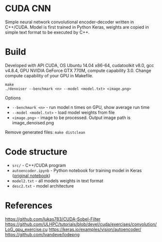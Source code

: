 # CUDA CNN

Simple neural network convolutional encoder-decoder written in C++/CUDA.
Model is first trained in Python Keras, weights are copied in simple text format
to be executed by C++.

# Build

Developed with API CUDA, OS Ubuntu 14.04 x86-64, cudatoolkit v8.0, gcc v4.8.4,
GPU NVIDIA GeForce GTX 770M, compute capability 3.0. Change compute capability of your GPU in Makefile.

```
make
./denoiser --benchmark <n> --model <model.txt> <image.png>
```

Options

* `--benchmark <n>` - run model n times on GPU, show average run time
* `--model <model.txt>` - load model weights from file
* `<image.png>` - image to be processed. Output image path is image_denoised.png

Remove generated files: `make distclean`

# Code structure

* `src/` - C++/CUDA program
* `autoencoder.ipynb` - Python notebook for training model in Keras ([original notebook](https://keras.io/examples/vision/autoencoder/))
* `model2.txt` - all models weights in text format
* `desc2.txt` - model architecture


# References

https://github.com/lukas783/CUDA-Sobel-Filter
https://github.com/ULHPC/tutorials/blob/devel/cuda/exercises/convolution/LoG_gpu_exercise.cu
https://keras.io/examples/vision/autoencoder/
https://github.com/lvandeve/lodepng
